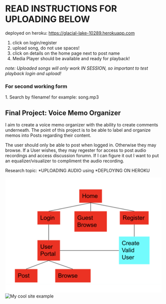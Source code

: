 <h1>READ INSTRUCTIONS FOR UPLOADING BELOW</h1>

deployed on heroku: https://glacial-lake-10289.herokuapp.com

1. click on login/register
2. upload song, do not use spaces!
3. click on details on the home page next to post name
4. Media Player should be available and ready for playback!

*note: Uploaded songs will only work IN SESSION, so important to test playback login and upload!*

<h3>For second working form</h3>
1. Search by filename! for example: song.mp3

<h2>Final Project: Voice Memo Organizer</h2>

I aim to create a voice memo organizer with the ability to create comments underneath. The point of this project is to be able to label and organize memos into Posts regarding their content. 

The user should only be able to post when logged in. Otherwise they may browse. If a User wishes, they may regester for access to post audio recordings and access discussion forumn. If I can figure it out I want to put an equalizer/visualizer to compliment the audio recording.

Research topic: 
*UPLOADING AUDIO using 
*DEPLOYING ON HEROKU

<img src="img1.png" alt="My cool site map"/>
<img src="img2.png" alt="My cool site example"/>

